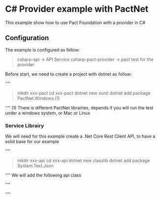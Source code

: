 # C# Provider example with PactNet
This example show how to use Pact Foundation with a provider in C#

## Configuration
The example is configured as follow:
> csharp-api -> API Service
> csharp-pact-provider -> pact test for the provider

Before start, we need to create a project with dotnet as follow:

''''
> mkdir xxx-pact
> cd xxx-pact
> dotnet new xunit
> dotnet add package PactNet.Windows (1)

''''
(1) There is different PactNet librairies, depends if you will run the test under a windows system, or Mac or Linux

### Service Librairy
We will need for this example create a .Net Core Rest Client API, to have a solid base for our example

''''
> mkdir xxx-api
> cd xxx-api
> dotnet new classlib
> dotnet add package System.Text.Json

''''
We will add the following api class

''''

''''